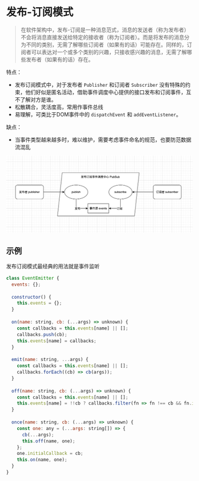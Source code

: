 # 发布-订阅模式

> 在软件架构中，发布-订阅是一种消息范式，消息的发送者（称为发布者）不会将消息直接发送给特定的接收者（称为订阅者）。而是将发布的消息分为不同的类别，无需了解哪些订阅者（如果有的话）可能存在。同样的，订阅者可以表达对一个或多个类别的兴趣，只接收感兴趣的消息，无需了解哪些发布者（如果有的话）存在。

特点：

- 发布订阅模式中，对于发布者 `Publisher` 和订阅者 `Subscriber` 没有特殊的约束，他们好似是匿名活动，借助事件调度中心提供的接口发布和订阅事件，互不了解对方是谁。
- 松散耦合，灵活度高，常用作事件总线
- 易理解，可类比于DOM事件中的 `dispatchEvent` 和 `addEventListener`。

缺点：

- 当事件类型越来越多时，难以维护，需要考虑事件命名的规范，也要防范数据流混乱

![发布订阅](./img/pubsub.png)

## 示例

发布订阅模式最经典的用法就是事件监听

``` js
class EventEmitter {
  events: {};

  constructor() {
    this.events = {};
  }

  on(name: string, cb: (...args) => unknown) {
    const callbacks = this.events[name] || [];
    callbacks.push(cb);
    this.events[name] = callbacks;
  }

  emit(name: string, ...args) {
    const callbacks = this.events[name] || [];
    callbacks.forEach((cb) => cb(args));
  }

  off(name: string, cb: (...args) => unknown) {
    const callbacks = this.events[name] || [];
    this.events[name] = !!cb ? callbacks.filter(fn => fn !== cb && fn.initialCallback !== cb) : [];
  }

  once(name: string, cb: (...args) => unknown) {
    const one: any = (...args: string[]) => {
      cb(...args);
      this.off(name, one);
    };
    one.initialCallback = cb;
    this.on(name, one);
  }
}
```
